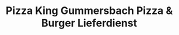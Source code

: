 ---
title: "Pizza King Gummersbach Pizza & Burger Lieferdienst"
url: /gummersbach/pizza-king-gummersbach-pizza-und-burger-lieferdienst/
---